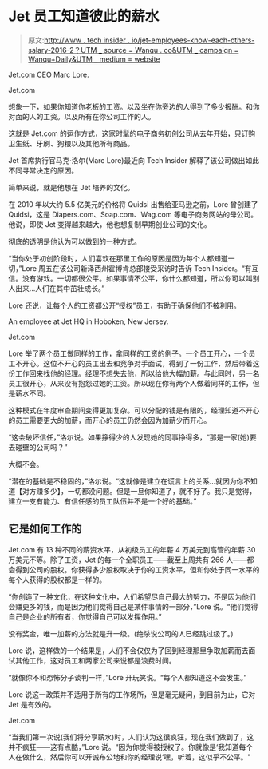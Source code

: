 # Jet 员工知道彼此的薪水

> 原文:[http://www . tech insider . io/jet-employees-know-each-others-salary-2016-2？UTM _ source = Wanqu . co&UTM _ campaign = Wanqu+Daily&UTM _ medium = website](http://www.techinsider.io/jet-employees-know-each-others-salaries-2016-2?utm_source=wanqu.co&utm_campaign=Wanqu+Daily&utm_medium=website)

 Jet.com CEO Marc Lore.

Jet.com

想象一下，如果你知道你老板的工资。以及坐在你旁边的人得到了多少报酬。和你对面的人的工资。以及所有在你公司工作的人。

这就是 Jet.com 的运作方式，这家时髦的电子商务初创公司从去年开始，只订购卫生纸、牙刷、狗粮以及其他所有商品。

Jet 首席执行官马克·洛尔(Marc Lore)最近向 Tech Insider 解释了该公司做出如此不同寻常决定的原因。

简单来说，就是他想在 Jet 培养的文化。

在 2010 年以大约 5.5 亿美元的价格将 Quidsi 出售给亚马逊之前，Lore 曾创建了 Quidsi，这是 Diapers.com、Soap.com、Wag.com 等电子商务网站的母公司。他说，即使 Jet 变得越来越大，他也想复制早期创业公司的文化。

彻底的透明是他认为可以做到的一种方式。

“当你处于初创阶段时，人们喜欢在那里工作的原因是因为每个人都知道一切，”Lore 周五在该公司新泽西州霍博肯总部接受采访时告诉 Tech Insider。“有互信。没有游戏。一切都很公平。如果事情不公平，你什么都知道，所以你可以叫别人出来...人们在其中茁壮成长。”

Lore 还说，让每个人的工资都公开“授权”员工，有助于确保他们不被利用。

 An employee at Jet HQ in Hoboken, New Jersey.

Jet.com

Lore 举了两个员工做同样的工作，拿同样的工资的例子。一个员工开心，一个员工不开心。这位不开心的员工出去和竞争对手面试，得到了一份工作，然后带着这份工作回来找他的经理。经理不想失去他，所以给他大幅加薪。与此同时，另一名员工很开心，从来没有抱怨过她的工资。所以现在你有两个人做着同样的工作，但是薪水不同。

这种模式在年度审查期间变得更加复杂。可以分配的钱是有限的，经理知道不开心的员工需要更大的加薪，而开心的员工仍然会因为加薪少而开心。

“这会破坏信任，”洛尔说。如果挣得少的人发现她的同事挣得多，“那是一家(她)要去碰壁的公司吗？”

大概不会。

“潜在的基础是不稳固的，”洛尔说。“这就像是建立在谎言上的关系...就因为你不知道【对方赚多少】，一切都没问题。但是一旦你知道了，就不好了。我只是觉得，建立一支有能力、有信任感的员工队伍并不是一个好的基础。”

## 它是如何工作的

Jet.com 有 13 种不同的薪资水平，从初级员工的年薪 4 万美元到高管的年薪 30 万美元不等。除了工资，Jet 的每一个全职员工——截至上周共有 266 人——都会得到公司的股权。你获得多少股权取决于你的工资水平，但和你处于同一水平的每个人获得的股权都是一样的。

“你创造了一种文化，在这种文化中，人们希望尽自己最大的努力，不是因为他们会赚更多的钱，而是因为他们觉得自己是某件事情的一部分，”Lore 说。“他们觉得自己是企业的所有者，你觉得自己可以发挥作用。”

没有奖金，唯一加薪的方法就是升一级。(绝杀说公司的人已经跳过级了。)

Lore 说，这样做的一个结果是，人们不会仅仅为了回到经理那里争取加薪而去面试其他工作，这对员工和两家公司来说都是浪费时间。

“就像你不和恐怖分子谈判一样，”Lore 开玩笑说。“每个人都知道这不会发生。”

Lore 说这一政策并不适用于所有的工作场所，但是毫无疑问，到目前为止，它对 Jet 是有效的。

Jet.com

“当我们第一次说(我们将分享薪水)时，人们认为这很疯狂，现在我们做到了，这并不疯狂——这有点酷，”Lore 说。“因为你觉得被授权了。你就像是‘我知道每个人在做什么，然后你可以开诚布公地和你的经理说‘嘿，听着，这似乎不公平。"